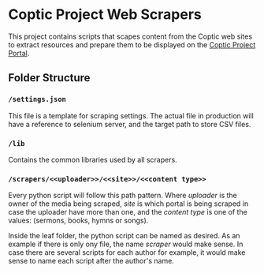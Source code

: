 # Coptic Project Web Scrapers

This project contains scripts that scapes content from the Coptic web sites to extract resources and prepare them to be displayed on the [Coptic Project Portal](http://www.copticproject.com).

## Folder Structure


### `/settings.json`

This file is a template for scraping settings. The actual file in production will have a reference to selenium server, and the target path to store CSV files. 

### `/lib`

Contains the common libraries used by all scrapers.

### `/scrapers/<<uploader>>/<<site>>/<<content type>>`

Every python script  will follow this path pattern. Where _uploader_ is the owner of the media being scraped, _site_ is which portal is being scraped in case the uploader have more than one, and the _content type_ is one of the values: (sermons, books, hymns or songs).

Inside the leaf folder, the python script can be named as desired. As an example if there is only ony file, the name _scraper_ would make sense. In case there are several scripts for each author for example, it would make sense to name each script after the author's name.